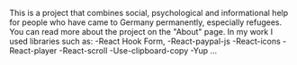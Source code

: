 This is a project that combines social, psychological and informational help for people who have came to Germany permanently, especially refugees. You can read more about the project on the "About" page.
In my work I used libraries such as:
-React Hook Form,
-React-paypal-js
-React-icons 
-React-player
-React-scroll
-Use-clipboard-copy
-Yup
…

